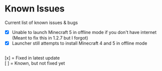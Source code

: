 # Known Issues

Current list of known issues & bugs  

- [x] Unable to launch Minecraft 5 in offline mode if you don't have internet (Meant to fix this in 1.2.7 but I forgot)
- [x] Launcher still attempts to install Minecraft 4 and 5 in offline mode

##
[x] = Fixed in latest update  
[ ] = Known, but not fixed yet